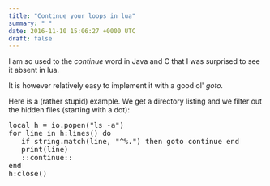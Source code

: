 ```yaml
---
title: "Continue your loops in lua"
summary: " "
date: 2016-11-10 15:06:27 +0000 UTC
draft: false
---
```

I am so used to the <em>continue</em> word in Java and C that I was surprised to see it absent in lua.

It is however relatively easy to implement it with a good ol' <em>goto.</em>

Here is a (rather stupid) example. We get a directory listing and we filter out the hidden files (starting with a dot):
<pre>local h = io.popen("ls -a")
for line in h:lines() do
   if string.match(line, "^%.") then goto continue end
   print(line)
   ::continue::
end
h:close()
</pre>
&nbsp;
